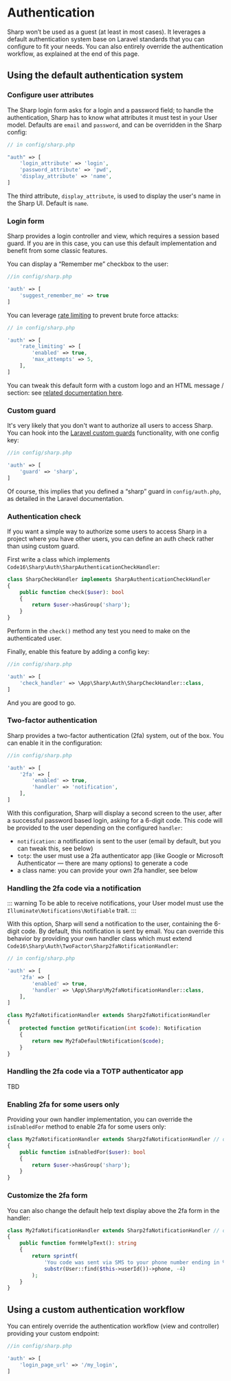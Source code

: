 # Authentication

Sharp won’t be used as a guest (at least in most cases). It leverages a default authentication system base on Laravel standards that you can configure to fit your needs. You can also entirely override the authentication workflow, as explained at the end of this page.

## Using the default authentication system

### Configure user attributes

The Sharp login form asks for a login and a password field; to handle the authentication, Sharp has to know what attributes it must test in your User model. Defaults are `email` and `password`, and can be overridden in the Sharp config:

```php
// in config/sharp.php

"auth" => [
    'login_attribute' => 'login',
    'password_attribute' => 'pwd',
    'display_attribute' => 'name',
]
```

The third attribute, `display_attribute`, is used to display the user's name in the Sharp UI. Default is `name`.

### Login form

Sharp provides a login controller and view, which requires a session based guard. If you are in this case, you can use this default implementation and benefit from some classic features.

You can display a “Remember me” checkbox to the user:

```php
//in config/sharp.php

'auth' => [
    'suggest_remember_me' => true
]
```

You can leverage [rate limiting](https://laravel.com/docs/rate-limiting) to prevent brute force attacks:

```php
// in config/sharp.php

'auth' => [
    'rate_limiting' => [
        'enabled' => true,
        'max_attempts' => 5,
    ],
]
```

You can tweak this default form with a custom logo and an HTML message / section: see [related documentation here](style-visual-theme.md#login-and-menu-logos).

### Custom guard

It's very likely that you don't want to authorize all users to access Sharp. You can hook into the [Laravel custom guards](https://laravel.com/docs/authentication#adding-custom-guards) functionality, with one config key:

```php
//in config/sharp.php

'auth' => [
    'guard' => 'sharp',
]
```

Of course, this implies that you defined a “sharp” guard in `config/auth.php`, as detailed in the Laravel documentation.

### Authentication check

If you want a simple way to authorize some users to access Sharp in a project where you have other users, you can define an auth check rather than using custom guard.

First write a class which implements `Code16\Sharp\Auth\SharpAuthenticationCheckHandler`:

```php
class SharpCheckHandler implements SharpAuthenticationCheckHandler
{
    public function check($user): bool
    {
        return $user->hasGroup('sharp');
    }
}
```

Perform in the `check()` method any test you need to make on the authenticated user.

Finally, enable this feature by adding a config key:

```php
//in config/sharp.php

'auth' => [
    'check_handler' => \App\Sharp\Auth\SharpCheckHandler::class,
]
```

And you are good to go.

### Two-factor authentication

Sharp provides a two-factor authentication (2fa) system, out of the box. You can enable it in the configuration:

```php
//in config/sharp.php

'auth' => [
    '2fa' => [
        'enabled' => true,
        'handler' => 'notification',  
    ],
]
```

With this configuration, Sharp will display a second screen to the user, after a successful password based login, asking for a 6-digit code. This code will be provided to the user depending on the configured `handler`:
- `notification`: a notification is sent to the user (email by default, but you can tweak this, see below)
- `totp`: the user must use a 2fa authenticator app (like Google or Microsoft Authenticator — there are many options) to generate a code
- a class name: you can provide your own 2fa handler, see below

### Handling the 2fa code via a notification

::: warning
To be able to receive notifications, your User model must use the `Illuminate\Notifications\Notifiable` trait.
:::

With this option, Sharp will send a notification to the user, containing the 6-digit code. By default, this notification is sent by email. You can override this behavior by providing your own handler class which must extend `Code16\Sharp\Auth\TwoFactor\Sharp2faNotificationHandler`:

```php
// in config/sharp.php

'auth' => [
    '2fa' => [
        'enabled' => true,
        'handler' => \App\Sharp\My2faNotificationHandler::class,  
    ],
]
```

```php
class My2faNotificationHandler extends Sharp2faNotificationHandler
{
    protected function getNotification(int $code): Notification
    {
        return new My2faDefaultNotification($code);
    }
}
```

### Handling the 2fa code via a TOTP authenticator app

TBD

### Enabling 2fa for some users only

Providing your own handler implementation, you can override the `isEnabledFor` method to enable 2fa for some users only:

```php
class My2faNotificationHandler extends Sharp2faNotificationHandler // or Sharp2faTotpHandler
{
    public function isEnabledFor($user): bool
    {
        return $user->hasGroup('sharp');
    }
}
```

### Customize the 2fa form

You can also change the default help text display above the 2fa form in the handler:

```php
class My2faNotificationHandler extends Sharp2faNotificationHandler // or Sharp2faTotpHandler
{
    public function formHelpText(): string
    {
        return sprintf(
            'You code was sent via SMS to your phone number ending in %s',
            substr(User::find($this->userId())->phone, -4)
        );
    }
}
```

## Using a custom authentication workflow

You can entirely override the authentication workflow (view and controller) providing your custom endpoint:

```php
//in config/sharp.php

'auth' => [
    'login_page_url' => '/my_login',
]
```